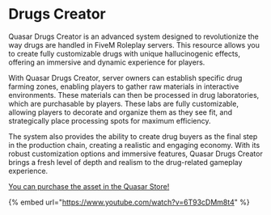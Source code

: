 # Drugs Creator

Quasar Drugs Creator is an advanced system designed to revolutionize the way drugs are handled in FiveM Roleplay servers. This resource allows you to create fully customizable drugs with unique hallucinogenic effects, offering an immersive and dynamic experience for players.

With Quasar Drugs Creator, server owners can establish specific drug farming zones, enabling players to gather raw materials in interactive environments. These materials can then be processed in drug laboratories, which are purchasable by players. These labs are fully customizable, allowing players to decorate and organize them as they see fit, and strategically place processing spots for maximum efficiency.

The system also provides the ability to create drug buyers as the final step in the production chain, creating a realistic and engaging economy. With its robust customization options and immersive features, Quasar Drugs Creator brings a fresh level of depth and realism to the drug-related gameplay experience.

[You can purchase the asset in the Quasar Store!](https://www.quasar-store.com/scripts/drugscreator)

{% embed url="https://www.youtube.com/watch?v=6T93cDMm8t4" %}

